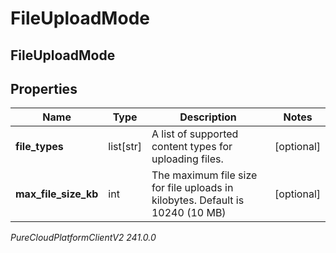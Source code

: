 # FileUploadMode

## FileUploadMode

## Properties

|Name | Type | Description | Notes|
|------------ | ------------- | ------------- | -------------|
| **file_types** | list[str] | A list of supported content types for uploading files. | [optional] |
| **max_file_size_kb** | int | The maximum file size for file uploads in kilobytes. Default is 10240 (10 MB) | [optional] |



_PureCloudPlatformClientV2 241.0.0_
